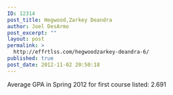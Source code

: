 ```yaml
---
ID: 12314
post_title: Hegwood,Zarkey Deandra
author: Joel DesArmo
post_excerpt: ""
layout: post
permalink: >
  http://effrtlss.com/hegwoodzarkey-deandra-6/
published: true
post_date: 2012-11-02 20:50:18
---
```

<p>Average GPA in Spring 2012 for first course listed: 2.691</p>